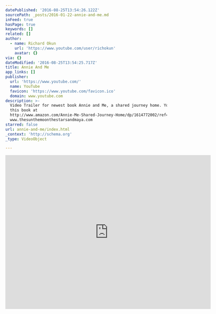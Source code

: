 ```yaml
---
datePublished: '2016-08-25T13:54:26.122Z'
sourcePath: _posts/2016-01-22-annie-and-me.md
inFeed: true
hasPage: true
keywords: []
related: []
author:
  - name: Richard Okun
    url: 'https://www.youtube.com/user/richokun'
    avatar: {}
via: {}
dateModified: '2016-08-25T13:54:25.717Z'
title: Annie And Me
app_links: []
publisher:
  url: 'https://www.youtube.com/'
  name: YouTube
  favicon: 'https://www.youtube.com/favicon.ico'
  domain: www.youtube.com
description: >-
  Video Trailer for newest book Annie and Me, a shared journey home. You can buy
  this book at
  http://www.amazon.com/Annie-Me-Shared-Journey-Home/dp/1614772002/ref=sr_1_1?ie=UTF8&qid=1436698968&sr=8-1&keywords=Annie+and+Me+Rich+Okun
  www.thesunthemoonthestarsandmaya.com
starred: false
url: annie-and-me/index.html
_context: 'http://schema.org'
_type: VideoObject

---
```

<iframe src="https://cdn.embedly.com/widgets/media.html?src=https%3A%2F%2Fwww.youtube.com%2Fembed%2FU--__svptnU%3Ffeature%3Doembed&amp;url=https%3A%2F%2Fwww.youtube.com%2Fwatch%3Fv%3DU--__svptnU&amp;image=https%3A%2F%2Fi.ytimg.com%2Fvi%2FU--__svptnU%2Fhqdefault.jpg&amp;key=b7d04c9b404c499eba89ee7072e1c4f7&amp;type=text%2Fhtml&amp;schema=youtube" width="640" height="480" scrolling="no" frameborder="0" allowfullscreen="allowfullscreen" style=""></iframe>